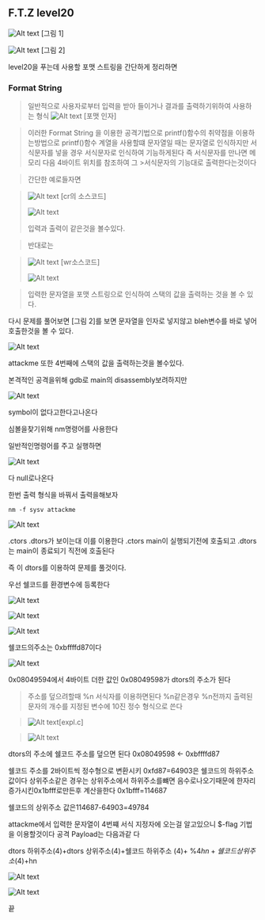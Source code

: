 











F.T.Z level20
---
![Alt text](https://user-images.githubusercontent.com/37978105/43369520-fd0fa6ec-93aa-11e8-8f9b-7bd403068b16.png)
[그림 1]

![Alt text](https://user-images.githubusercontent.com/37978105/43369521-fe8521a0-93aa-11e8-9008-8d413fc2e96d.png)
[그림 2]

level20을 푸는데 사용할 포맷 스트링을 간단하게 정리하면

### Format String
>일반적으로 사용자로부터 입력을 받아 들이거나 결과를 출력하기위하여 사용하는 형식
![Alt text](https://t1.daumcdn.net/cfile/tistory/2522014854BFBC0125)
>[포맷 인자]

>이러한 Format String 을 이용한 공격기법으로 printf()함수의 취약점을 이용하는방법으로
printf()함수 계열을 사용할떄 문자열일 때는 문자열로 인식하지만 서식문자를 넣을 경우 서식문자로 인식하여 기능하게된다
즉 서식문자를 만나면 메모리 다음 4바이트 위치를 참조하여 그 >서식문자의 기능대로 출력한다는것이다

>간단한 예로들자면

>![Alt text](https://user-images.githubusercontent.com/37978105/43369813-3709a25e-93af-11e8-82c1-e01593d43bc4.png)
>[cr의 소스코드]
>
>![Alt text](https://user-images.githubusercontent.com/37978105/43369818-5c9bffc6-93af-11e8-95f8-0366a2d09b78.png)
>
>입력과 출력이 같은것을 볼수있다.

>반대로는 

>![Alt text](https://user-images.githubusercontent.com/37978105/43369839-ccaf543e-93af-11e8-9cc9-bfa8df13eb6c.png)
>[wr소스코드]
>
>![Alt text](https://user-images.githubusercontent.com/37978105/43369844-d7152598-93af-11e8-870f-e5c7205c7db5.png)


>입력한 문자열을 포맷 스트링으로 인식하여 스택의 값을 출력하는 것을 볼 수 있다.


다시 문제를 풀어보면  [그림 2]를 보면 문자열을 인자로 넣지않고 bleh변수를 바로 넣어 호출한것을 볼 수 있다.

![Alt text](https://user-images.githubusercontent.com/37978105/43370139-b411af62-93b4-11e8-925f-58383ccc38a1.png)

attackme 또한 4번째에 스택의 값을 출력하는것을 볼수있다.

본격적인 공격을위해 gdb로 main의 disassembly보려하지만

![Alt text](https://user-images.githubusercontent.com/37978105/43370162-2a045b70-93b5-11e8-8691-f475a9677c8d.png)

symbol이 없다고한다고나온다

심볼을찾기위해 nm명령어를 사용한다

일반적인명령어를 주고 실행하면

![Alt text](https://user-images.githubusercontent.com/37978105/43370192-7afd7142-93b5-11e8-9cf8-01ae8ba740c0.png)

다 null로나온다 

한번 출력 형식을 바꿔서 출력을해보자

`
nm -f sysv attackme
`

![Alt text](https://user-images.githubusercontent.com/37978105/43370210-06d30baa-93b6-11e8-80b5-ea773159749c.png)


.ctors .dtors가 보이는대 이를 이용한다 .ctors main이 실행되기전에 호출되고 .dtors는 main이 종료되기 직전에 호출된다

즉 이 dtors를 이용하여 문제를 풀것이다.

우선 쉘코드를 환경변수에 등록한다

![Alt text](https://user-images.githubusercontent.com/37978105/43370953-3bf366b0-93c3-11e8-9d77-54052f566138.png)

![Alt text](https://user-images.githubusercontent.com/37978105/43370956-46095e70-93c3-11e8-9660-80c30f50e6f3.png)

![Alt text](https://user-images.githubusercontent.com/37978105/43370959-634e23da-93c3-11e8-9fee-3ce7fe28dd1e.png)

쉘코드의주소는 0xbffffd87이다

![Alt text](https://user-images.githubusercontent.com/37978105/43371143-b9f24e84-93c6-11e8-8f01-f33d23e7ee7c.png)

0x08049594에서 4바이트 더한 값인 0x08049598가 dtors의 주소가 된다

>주소를 덮으려할때 %n 서식자를 이용하면된다 %n같은경우 %n전까지 출력된 문자의 개수를 지정된 변수에 10진 정수 형식으로 쓴다

>![Alt text](https://user-images.githubusercontent.com/37978105/43371263-14be6e7c-93c9-11e8-935c-a38cecc4cbde.png)[expl.c]

>![Alt text](https://user-images.githubusercontent.com/37978105/43371264-1ca445f8-93c9-11e8-99c7-963c2b9ecc9b.png)


dtors의 주소에 쉘코드 주소를 덮으면 된다
     0x08049598 <- 0xbffffd87

쉘코드 주소를 2바이트씩 정수형으로 변환시키
0xfd87=64903은 쉘코드의 하위주소 값이다 상위주소같은 경우는  상위주소에서 하위주소를뺴면 음수로나오기때문에 한자리증가시킨0x1bfff로만든후 계산을한다 
0x1bfff=114687

쉘코드의 상위주소 값은114687-64903=49784


attackme에서 입력한 문자열이 4번쨰 서식 지정자에 오는걸 알고있으니 $-flag 기법을 이용할것이다 공격 Payload는 다음과같 다

dtors 하위주소(4)+dtors 상위주소(4)+쉘코드 하위주소 (4)+ %4$hn+쉘코드 상위주소(4)+%5$hn

![Alt text](https://user-images.githubusercontent.com/37978105/43371113-300e32be-93c6-11e8-8bf7-55f1de06418b.png)

![Alt text](https://user-images.githubusercontent.com/37978105/43371308-d6dc564a-93c9-11e8-9aac-35369bf509c4.png)

끝
